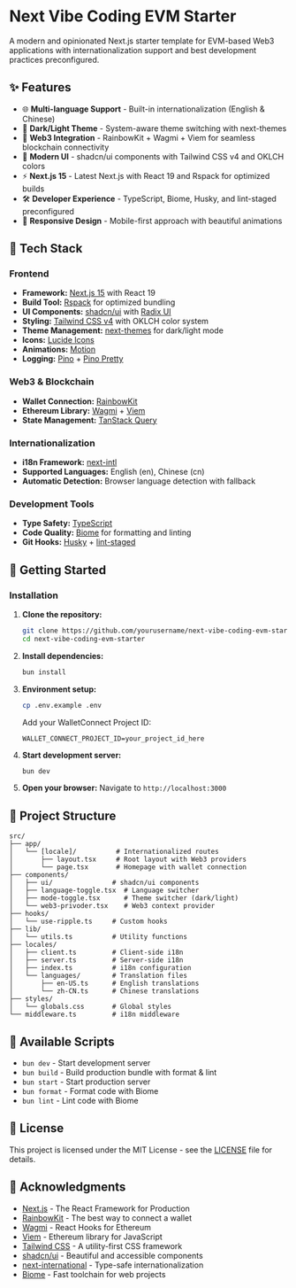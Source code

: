 # Next Vibe Coding EVM Starter

A modern and opinionated Next.js starter template for EVM-based Web3 applications with internationalization support and best development practices preconfigured.

## ✨ Features

- 🌐 **Multi-language Support** - Built-in internationalization (English & Chinese)
- 🌙 **Dark/Light Theme** - System-aware theme switching with next-themes
- 🔗 **Web3 Integration** - RainbowKit + Wagmi + Viem for seamless blockchain connectivity
- 🎨 **Modern UI** - shadcn/ui components with Tailwind CSS v4 and OKLCH colors
- ⚡ **Next.js 15** - Latest Next.js with React 19 and Rspack for optimized builds
- 🛠 **Developer Experience** - TypeScript, Biome, Husky, and lint-staged preconfigured
- 📱 **Responsive Design** - Mobile-first approach with beautiful animations

## 🚀 Tech Stack

### Frontend
- **Framework:** [Next.js 15](https://nextjs.org/) with React 19
- **Build Tool:** [Rspack](https://rspack.dev/) for optimized bundling
- **UI Components:** [shadcn/ui](https://ui.shadcn.com/) with [Radix UI](https://www.radix-ui.com/)
- **Styling:** [Tailwind CSS v4](https://tailwindcss.com/) with OKLCH color system
- **Theme Management:** [next-themes](https://github.com/pacocoursey/next-themes) for dark/light mode
- **Icons:** [Lucide Icons](https://lucide.dev/)
- **Animations:** [Motion](https://motion.dev/)
- **Logging:** [Pino](https://github.com/pinojs/pino) + [Pino Pretty](https://github.com/pinojs/pino-pretty)

### Web3 & Blockchain
- **Wallet Connection:** [RainbowKit](https://www.rainbowkit.com/)
- **Ethereum Library:** [Wagmi](https://wagmi.sh/) + [Viem](https://viem.sh/)
- **State Management:** [TanStack Query](https://tanstack.com/query)

### Internationalization
- **i18n Framework:** [next-intl](https://next-intl.dev/)
- **Supported Languages:** English (en), Chinese (cn)
- **Automatic Detection:** Browser language detection with fallback

### Development Tools
- **Type Safety:** [TypeScript](https://www.typescriptlang.org/)
- **Code Quality:** [Biome](https://biomejs.dev/) for formatting and linting
- **Git Hooks:** [Husky](https://typicode.github.io/husky/) + [lint-staged](https://github.com/lint-staged/lint-staged)

## 🏁 Getting Started

### Installation

1. **Clone the repository:**
   ```bash
   git clone https://github.com/yourusername/next-vibe-coding-evm-starter.git
   cd next-vibe-coding-evm-starter
   ```

2. **Install dependencies:**
   ```bash
   bun install
   ```

3. **Environment setup:**
   ```bash
   cp .env.example .env
   ```
   
   Add your WalletConnect Project ID:
   ```env
   WALLET_CONNECT_PROJECT_ID=your_project_id_here
   ```

4. **Start development server:**
   ```bash
   bun dev
   ```

5. **Open your browser:**
   Navigate to `http://localhost:3000`

## 📁 Project Structure

```
src/
├── app/
│   └── [locale]/          # Internationalized routes
│       ├── layout.tsx     # Root layout with Web3 providers
│       └── page.tsx       # Homepage with wallet connection
├── components/
│   ├── ui/               # shadcn/ui components
│   ├── language-toggle.tsx  # Language switcher
│   ├── mode-toggle.tsx      # Theme switcher (dark/light)
│   └── web3-privoder.tsx    # Web3 context provider
├── hooks/
│   └── use-ripple.ts     # Custom hooks
├── lib/
│   └── utils.ts          # Utility functions
├── locales/
│   ├── client.ts         # Client-side i18n
│   ├── server.ts         # Server-side i18n
│   ├── index.ts          # i18n configuration
│   └── languages/        # Translation files
│       ├── en-US.ts      # English translations
│       └── zh-CN.ts      # Chinese translations
├── styles/
│   └── globals.css       # Global styles
└── middleware.ts         # i18n middleware
```

## 🔧 Available Scripts

- `bun dev` - Start development server
- `bun build` - Build production bundle with format & lint
- `bun start` - Start production server
- `bun format` - Format code with Biome
- `bun lint` - Lint code with Biome

## 📝 License

This project is licensed under the MIT License - see the [LICENSE](LICENSE) file for details.

## 🙏 Acknowledgments

- [Next.js](https://nextjs.org/) - The React Framework for Production
- [RainbowKit](https://www.rainbowkit.com/) - The best way to connect a wallet
- [Wagmi](https://wagmi.sh/) - React Hooks for Ethereum
- [Viem](https://viem.sh/) - Ethereum library for JavaScript
- [Tailwind CSS](https://tailwindcss.com/) - A utility-first CSS framework
- [shadcn/ui](https://ui.shadcn.com/) - Beautiful and accessible components
- [next-international](https://next-international.vercel.app/) - Type-safe internationalization
- [Biome](https://biomejs.dev/) - Fast toolchain for web projects